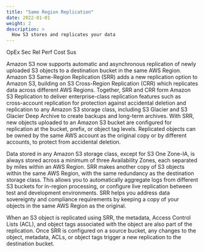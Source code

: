 ```yaml
---
title: "Same Region Replication"
date: 2022-01-01
weight: 2 
description: >
  How S3 stores and replicates your data
---
```

<span class=opex-sec>OpEx</span>
<span class=sec-off>Sec</span>
<span class=rel-on>Rel</span>
<span class=perf-sec>Perf</span>
<span class=cost-off>Cost</span>
<span class=sus-off>Sus</span>

Amazon S3 now supports automatic and asynchronous replication of newly uploaded S3 objects to a destination bucket in the same AWS Region. Amazon S3 Same-Region Replication (SRR) adds a new replication option to Amazon S3, building on S3 Cross-Region Replication (CRR) which replicates data across different AWS Regions. Together, SRR and CRR form Amazon S3 Replication to deliver enterprise-class replication features such as cross-account replication for protection against accidental deletion and replication to any Amazon S3 storage class, including S3 Glacier and S3 Glacier Deep Archive to create backups and long-term archives. With SRR, new objects uploaded to an Amazon S3 bucket are configured for replication at the bucket, prefix, or object tag levels. Replicated objects can be owned by the same AWS account as the original copy or by different accounts, to protect from accidental deletion.

Data stored in any Amazon S3 storage class, except for S3 One Zone-IA, is always stored across a minimum of three Availability Zones, each separated by miles within an AWS Region. SRR makes another copy of S3 objects within the same AWS Region, with the same redundancy as the destination storage class. This allows you to automatically aggregate logs from different S3 buckets for in-region processing, or configure live replication between test and development environments. SRR helps you address data sovereignty and compliance requirements by keeping a copy of your objects in the same AWS Region as the original.

When an S3 object is replicated using SRR, the metadata, Access Control Lists (ACL), and object tags associated with the object are also part of the replication. Once SRR is configured on a source bucket, any changes to the object, metadata, ACLs, or object tags trigger a new replication to the destination bucket.
